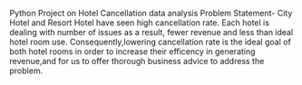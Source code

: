 Python Project on Hotel Cancellation data analysis
Problem Statement- City Hotel and Resort Hotel have seen high cancellation rate. Each hotel is dealing with number of issues as a result, fewer revenue and less than ideal hotel room use. Consequently,lowering cancellation rate is the ideal goal of both hotel rooms in order to increase their efficency in generating revenue,and for us to offer thorough business advice to address the problem.
